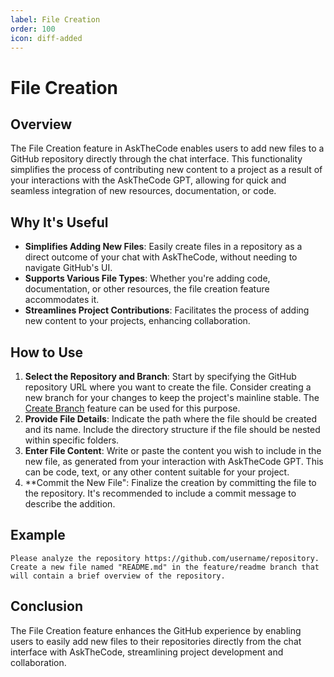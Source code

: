 ```yaml
---
label: File Creation
order: 100
icon: diff-added
---
```


# File Creation

## Overview

The File Creation feature in AskTheCode enables users to add new files to a GitHub repository directly through the chat interface. This functionality simplifies the process of contributing new content to a project as a result of your interactions with the AskTheCode GPT, allowing for quick and seamless integration of new resources, documentation, or code.

## Why It's Useful

- **Simplifies Adding New Files**: Easily create files in a repository as a direct outcome of your chat with AskTheCode, without needing to navigate GitHub's UI.
- **Supports Various File Types**: Whether you're adding code, documentation, or other resources, the file creation feature accommodates it.
- **Streamlines Project Contributions**: Facilitates the process of adding new content to your projects, enhancing collaboration.

## How to Use

1. **Select the Repository and Branch**: Start by specifying the GitHub repository URL where you want to create the file. Consider creating a new branch for your changes to keep the project's mainline stable. The [Create Branch](/features/files/file-creation) feature can be used for this purpose.
2. **Provide File Details**: Indicate the path where the file should be created and its name. Include the directory structure if the file should be nested within specific folders.
3. **Enter File Content**: Write or paste the content you wish to include in the new file, as generated from your interaction with AskTheCode GPT. This can be code, text, or any other content suitable for your project.
4. **Commit the New File": Finalize the creation by committing the file to the repository. It's recommended to include a commit message to describe the addition.

## Example

```prompt
Please analyze the repository https://github.com/username/repository. 
Create a new file named "README.md" in the feature/readme branch that will contain a brief overview of the repository.
```

## Conclusion

The File Creation feature enhances the GitHub experience by enabling users to easily add new files to their repositories directly from the chat interface with AskTheCode, streamlining project development and collaboration.